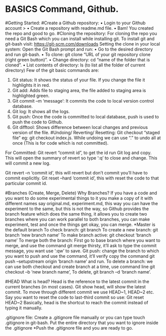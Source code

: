 # BASICS Command, Github.
#Getting Started:
#Create a Github repository: 
•	Login to your Github account >
•	Create a repository with readme.md file.
•	Bam! You created the repo and good to go.
#Cloning the repository:
For cloning the repo you need a Git Bash which you can install while installing git.
To install git and git-bash visit: https://git-scm.com/downloads
Setting the clone in your local system:
Open the Git Bash prompt and run:
•	Go to the desired directory and run git-bash.
•	To clone:  git clone “URL of your git repository clone (right green button)”.
•	Change directory: cd “name of the folder that is cloned”.
•	List contents of directory: ls (to list all the folder of current directory)
Few of the git basic commands are:
1.	Git status: It shows the status of your file. If you change the file it highlights it in red.
2.	Git add: Adds file to staging area, the file added to staging area is highlighted green.
3.	Git commit –m ‘message’: It commits the code to local version control database.
4.	Git log: It shows all the logs.
5.	Git push: Once the code is committed to local database, push is used to push the code to Github.
6.	Git difftool: Shows difference between local changes and previous version of the file.
#Undoing/ Reverting/ Resetting:
Git checkout “staged file” eg: git checkout index.js.
While undoing we can use “.” to undo all at once (This is for code which is not committed).

For Committed: Git revert “commit id”, to get the id run Git log and copy. This will open the summary of revert so type ‘:q’ to close and change. This will commit a new log.

Git revert –n ‘commit id’, this will revert but don’t commit you’ll have to commit explicitly.
Git reset –hard ‘commit id’, this with reset the code to that particular commit id.



#Branches (Create, Merge, Delete)
Why Branches?
If you have a code and you want to do some experimental things to it you make a copy of it with different names say original.md, experiment.md, this way you can have the experiment to the same, but this is not the way, so Github provides the branch feature which does the same thing, it allows you to create two branches where you can work parallel to both branches, you can make experiment, test and once the things get okay, you can merge.
*Master is the default branch
To check branch: git branch
To create a new branch: git branch ‘new branch name’
To make branch active: git checkout ‘branch name’
To merge both the branch: First go to base branch where you want to merge, and use the command git merge thirsty, it’ll ask to type the commit message, you want use ‘:qw’ to save.
Git push: change the branch to which you want to push and use the command, it’ll verify copy the command git push –setupstream origin ‘branch name’ and run.
To delete a branch: we can use both checkout and create branch at a time, use command line
git checkout –b ‘new branch name’,
 To delete, git branch –d ‘branch name’. 

#HEAD
What is head?
Head is the reference to the latest commit in the current branches (in most cases).
Git show head, will show the latest commit.
To move through different commit we use HEAD~1, HEAD~2 etc.
Say you want to reset the code to last-third commit so use:
Git reset HEAD~2
Basically, head is the shortcut to reach the commit instead of typing it manually.


.gitignore file:
Create a .gitignore file manually or you can type touch .gitignore in git-bash.
Put the entire directory that you want to ignore inside the .gitignore
*Push the .gitignore file and you are ready to go.

